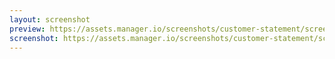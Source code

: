 ```yaml
---
layout: screenshot
preview: https://assets.manager.io/screenshots/customer-statement/screenshot-small.png
screenshot: https://assets.manager.io/screenshots/customer-statement/screenshot-large.png
---
```

